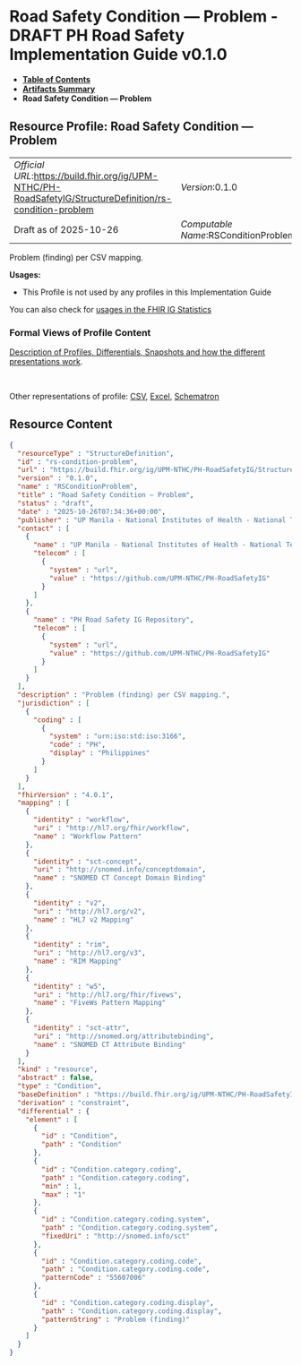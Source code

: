 # Road Safety Condition — Problem - DRAFT PH Road Safety Implementation Guide v0.1.0

* [**Table of Contents**](toc.md)
* [**Artifacts Summary**](artifacts.md)
* **Road Safety Condition — Problem**

## Resource Profile: Road Safety Condition — Problem 

| | |
| :--- | :--- |
| *Official URL*:https://build.fhir.org/ig/UPM-NTHC/PH-RoadSafetyIG/StructureDefinition/rs-condition-problem | *Version*:0.1.0 |
| Draft as of 2025-10-26 | *Computable Name*:RSConditionProblem |

 
Problem (finding) per CSV mapping. 

**Usages:**

* This Profile is not used by any profiles in this Implementation Guide

You can also check for [usages in the FHIR IG Statistics](https://packages2.fhir.org/xig/example.fhir.ph.roadsafety|current/StructureDefinition/rs-condition-problem)

### Formal Views of Profile Content

 [Description of Profiles, Differentials, Snapshots and how the different presentations work](http://build.fhir.org/ig/FHIR/ig-guidance/readingIgs.html#structure-definitions). 

 

Other representations of profile: [CSV](StructureDefinition-rs-condition-problem.csv), [Excel](StructureDefinition-rs-condition-problem.xlsx), [Schematron](StructureDefinition-rs-condition-problem.sch) 



## Resource Content

```json
{
  "resourceType" : "StructureDefinition",
  "id" : "rs-condition-problem",
  "url" : "https://build.fhir.org/ig/UPM-NTHC/PH-RoadSafetyIG/StructureDefinition/rs-condition-problem",
  "version" : "0.1.0",
  "name" : "RSConditionProblem",
  "title" : "Road Safety Condition — Problem",
  "status" : "draft",
  "date" : "2025-10-26T07:34:36+00:00",
  "publisher" : "UP Manila - National Institutes of Health - National Telehealth Center",
  "contact" : [
    {
      "name" : "UP Manila - National Institutes of Health - National Telehealth Center",
      "telecom" : [
        {
          "system" : "url",
          "value" : "https://github.com/UPM-NTHC/PH-RoadSafetyIG"
        }
      ]
    },
    {
      "name" : "PH Road Safety IG Repository",
      "telecom" : [
        {
          "system" : "url",
          "value" : "https://github.com/UPM-NTHC/PH-RoadSafetyIG"
        }
      ]
    }
  ],
  "description" : "Problem (finding) per CSV mapping.",
  "jurisdiction" : [
    {
      "coding" : [
        {
          "system" : "urn:iso:std:iso:3166",
          "code" : "PH",
          "display" : "Philippines"
        }
      ]
    }
  ],
  "fhirVersion" : "4.0.1",
  "mapping" : [
    {
      "identity" : "workflow",
      "uri" : "http://hl7.org/fhir/workflow",
      "name" : "Workflow Pattern"
    },
    {
      "identity" : "sct-concept",
      "uri" : "http://snomed.info/conceptdomain",
      "name" : "SNOMED CT Concept Domain Binding"
    },
    {
      "identity" : "v2",
      "uri" : "http://hl7.org/v2",
      "name" : "HL7 v2 Mapping"
    },
    {
      "identity" : "rim",
      "uri" : "http://hl7.org/v3",
      "name" : "RIM Mapping"
    },
    {
      "identity" : "w5",
      "uri" : "http://hl7.org/fhir/fivews",
      "name" : "FiveWs Pattern Mapping"
    },
    {
      "identity" : "sct-attr",
      "uri" : "http://snomed.org/attributebinding",
      "name" : "SNOMED CT Attribute Binding"
    }
  ],
  "kind" : "resource",
  "abstract" : false,
  "type" : "Condition",
  "baseDefinition" : "https://build.fhir.org/ig/UPM-NTHC/PH-RoadSafetyIG/StructureDefinition/rs-condition",
  "derivation" : "constraint",
  "differential" : {
    "element" : [
      {
        "id" : "Condition",
        "path" : "Condition"
      },
      {
        "id" : "Condition.category.coding",
        "path" : "Condition.category.coding",
        "min" : 1,
        "max" : "1"
      },
      {
        "id" : "Condition.category.coding.system",
        "path" : "Condition.category.coding.system",
        "fixedUri" : "http://snomed.info/sct"
      },
      {
        "id" : "Condition.category.coding.code",
        "path" : "Condition.category.coding.code",
        "patternCode" : "55607006"
      },
      {
        "id" : "Condition.category.coding.display",
        "path" : "Condition.category.coding.display",
        "patternString" : "Problem (finding)"
      }
    ]
  }
}

```
